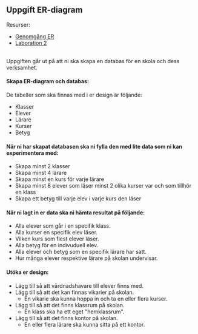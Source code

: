 ## Uppgift ER-diagram

Resurser: 
* [Genomgång ER](https://github.com/NTIGBG/TE17P-WESWEB01/blob/master/w04/ER-diagram.pdf)
* [Laboration 2](https://github.com/NTIGBG/TE17P-WESWEB01/tree/master/v37/laboration2)
<br>
Uppgiften går ut på att ni ska skapa en databas för en skola och dess verksamhet.

#### Skapa ER-diagram och databas:

De tabeller som ska finnas med i er design är följande:
* Klasser
* Elever
* Lärare
* Kurser
* Betyg

#### När ni har skapat databasen ska ni fylla den med lite data som ni kan experimentera med:

* Skapa minst 2 klasser
* Skapa minst 4 lärare
* Skapa minst en kurs för varje lärare
* Skapa minst 8 elever som läser minst 2 olika kurser var och som tillhör en klass
* Skapa ett betyg till varje elev i varje kurs den läser

#### När ni lagt in er data ska ni hämta resultat på följande:
* Alla elever som går i en specifik klass.
* Alla kurser en specifik elev läser.
* Vilken kurs som flest elever läser.
* Alla betyg för en indivuduell elev.
* Alla elever och betyg som en specifik lärare har satt.
* Hur många elever respektive lärare på skolan undervisar.

#### Utöka er design:
* Lägg till så att vårdnadshavare till elever finns med.
* Lägg till så att det kan finnas vikarier på skolan.
  * En vikarie ska kunna hoppa in och ta en eller flera kurser.
* Lägg till så att det finns klassrum på skolan.
  * En klass ska ha ett eget "hemklassrum".
* Lägg till så att det finns kontor på skolan.
  * En eller flera lärare ska kunna sitta på ett kontor.




